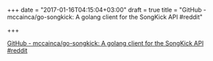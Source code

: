 +++
date = "2017-01-16T04:15:04+03:00"
draft = true
title = "GitHub - mccainca/go-songkick: A golang client for the SongKick API  #reddit"

+++

<p><a href="https://t.co/iTtX3qIFIO">GitHub - mccainca/go-songkick: A golang client for the SongKick API  #reddit</a></p>
